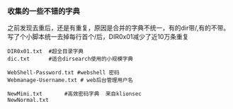 ### 收集的一些不错的字典
之前发现去重后，还是有重复，原因是合并的字典不统一，有的dir带/,有的不带。写了个小脚本统一去掉每行首个/后，DIR0x01减少了近10万条重复

```
DIR0x01.txt  #超全目录字典
dic.txt      #适合dirsearch使用的小规模字典

WebShell-Password.txt #webshell 密码
Webmanage-Username.txt # web后台管理用户名

NewMimi.txt       #高效密码字典  来自klionsec
NewNormal.txt
```
